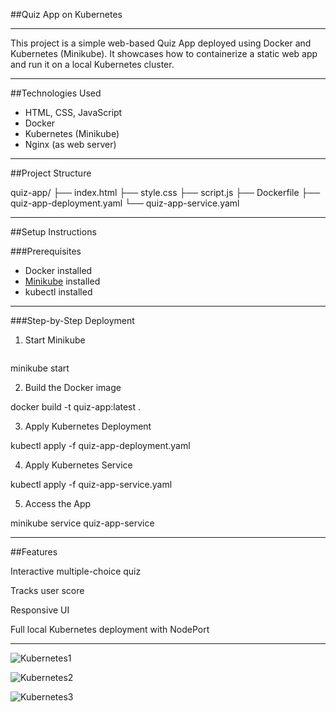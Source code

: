 ##Quiz App on Kubernetes

---

This project is a simple web-based Quiz App deployed using Docker and Kubernetes (Minikube). It showcases how to containerize a static web app and run it on a local Kubernetes cluster.

---

##Technologies Used

- HTML, CSS, JavaScript
- Docker 
- Kubernetes (Minikube) 
- Nginx (as web server)

---

##Project Structure

quiz-app/
├── index.html 
├── style.css 
├── script.js 
├── Dockerfile 
├── quiz-app-deployment.yaml 
└── quiz-app-service.yaml


---

##Setup Instructions

###Prerequisites

- Docker installed
- [Minikube](https://minikube.sigs.k8s.io/docs/start/) installed
- kubectl installed

---

###Step-by-Step Deployment

1. Start Minikube

   ```bash
 minikube start

2. Build the Docker image

docker build -t quiz-app:latest .

3. Apply Kubernetes Deployment

kubectl apply -f quiz-app-deployment.yaml

4. Apply Kubernetes Service

kubectl apply -f quiz-app-service.yaml

5. Access the App

minikube service quiz-app-service

---

##Features

Interactive multiple-choice quiz

Tracks user score

Responsive UI

Full local Kubernetes deployment with NodePort

---

![Kubernetes1](https://github.com/user-attachments/assets/d2c849a3-367b-41d6-8df5-ba23585c2dce)


![Kubernetes2](https://github.com/user-attachments/assets/5e26ff3c-5b39-4761-a88f-5aeb233d4404)

![Kubernetes3](https://github.com/user-attachments/assets/5061a5a5-571b-460c-9e6b-ae5a66e9dca1)



